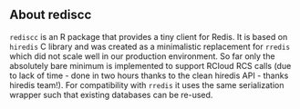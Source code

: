 ## About rediscc

`rediscc` is an R package that provides a tiny client for Redis. It is
based on `hiredis` C library and was created as a minimalistic
replacement for `rredis` which did not scale well in our production
environment. So far only the absolutely bare minimum is implemented to
support RCloud RCS calls (due to lack of time - done in two hours
thanks to the clean hiredis API - thanks hiredis team!). For
compatibility with `rredis` it uses the same serialization wrapper
such that existing databases can be re-used.
